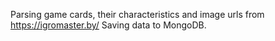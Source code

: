 Parsing game cards, their characteristics and image urls from https://igromaster.by/
Saving data to MongoDB.
